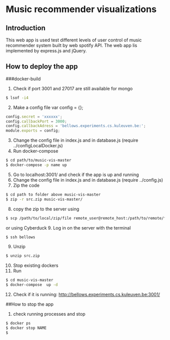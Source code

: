 # Music recommender visualizations
## Introduction
This web app is used test different levels of user control of music recommender system built by web spotify API. The web app lis implemented by express.js and jQuery.


## How to deploy the app

###docker-build
1. Check if port 3001 and 27017 are still available for mongo
```sh
$ lsof -i4
```
2. Make a config file 
var config = {};
```javascript
config.secret = 'xxxxxx';
config.callbackPort = 3000;
config.callbackAdress = 'bellows.experiments.cs.kuleuven.be:';
module.exports = config;

```


3. Change the config file in index.js and in database.js (require ../configLocalDocker.js)
4. Run docker-compose
```sh
$ cd path/to/music-vis-master
$ docker-compose -p name up
```
5. Go to localhost:3001/ and check if the app is up and running
6. Change the config file in index.js and in database.js (require ../config.js)
7. Zip the code
```sh
$ cd path to folder above music-vis-master
$ zip -r src.zip music-vis-master/ 
```
8. copy the zip to the server using
```sh
$ scp /path/to/local/zip/file remote_user@remote_host:/path/to/remote/file
```
or using Cyberduck
9. Log in on the server with the terminal
```sh
$ ssh bellows
```
9. Unzip
```sh
$ unzip src.zip
``` 

10. Stop existing dockers
11. Run
```sh
$ cd music-vis-master
$ docker-compose  up -d 

```


12. Check if it is running:
http://bellows.experiments.cs.kuleuven.be:3001/

##How to stop the app
1. check running processes and stop
```sh
$ docker ps
$ docker stop NAME
$ 
```
